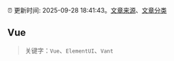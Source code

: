 :alarm_clock: 更新时间: 2025-09-28 18:41:43。[文章来源](/README.md)、[文章分类](/TAGS.md)

## Vue


> 关键字：`Vue`、`ElementUI`、`Vant`



